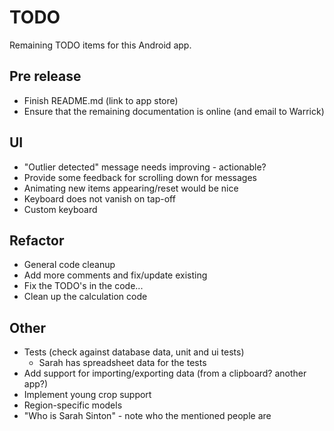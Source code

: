 # TODO

Remaining TODO items for this Android app.

## Pre release

- Finish README.md (link to app store)
- Ensure that the remaining documentation is online (and email to Warrick)


## UI

- "Outlier detected" message needs improving - actionable?
- Provide some feedback for scrolling down for messages
- Animating new items appearing/reset would be nice
- Keyboard does not vanish on tap-off
- Custom keyboard


## Refactor

- General code cleanup
- Add more comments and fix/update existing
- Fix the TODO's in the code...
- Clean up the calculation code


## Other

- Tests (check against database data, unit and ui tests)
  - Sarah has spreadsheet data for the tests
- Add support for importing/exporting data (from a clipboard? another app?)
- Implement young crop support
- Region-specific models
- "Who is Sarah Sinton" - note who the mentioned people are
